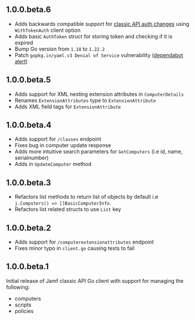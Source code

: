 ## 1.0.0.beta.6
- Adds backwards compatible support for [classic API auth changes](https://developer.jamf.com/jamf-pro/docs/classic-api-authentication-changes) using `WithTokenAuth` client option
- Adds basic `AuthToken` struct for storing token and checking if it is expired
- Bump Go version from `1.18` to `1.22.2`
- Patch `gopkg.in/yaml.v3 Denial of Service` vulnerability ([dependabot alert](https://github.com/DataDog/jamf-api-client-go/security/dependabot/2))

## 1.0.0.beta.5
- Adds support for XML nesting extension attributes in `ComputerDetails`
- Renames `ExtensionAttributes` type to `ExtensionAttribute`
- Adds XML field tags for `ExtensionAttribute`

## 1.0.0.beta.4
- Adds support for `/classes` endpoint
- Fixes bug in computer update response
- Adds more intuitive search parameters for `GetComputers` (i.e id, name, serialnumber)
- Adds in `UpdateComputer` method
## 1.0.0.beta.3
- Refactors list methods to return list of objects by default i.e `j.Computers() => []BasicComputerInfo`.
- Refactors list related structs to use `List` key
## 1.0.0.beta.2
- Adds support for `/computerextensionattributes` endpoint
- Fixes minor typo in `client.go` causing tests to fail
## 1.0.0.beta.1
Initial release of Jamf classic API Go client with support for managing the following:
- computers
- scripts
- policies